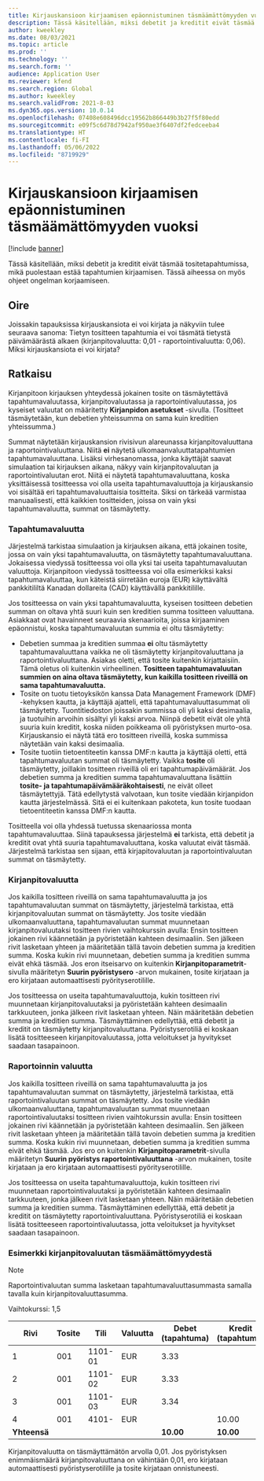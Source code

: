 ```yaml
---
title: Kirjauskansioon kirjaamisen epäonnistuminen täsmäämättömyyden vuoksi
description: Tässä käsitellään, miksi debetit ja kreditit eivät täsmää tositetapahtumissa, mikä puolestaan estää tapahtumien kirjaamisen. Tässä aiheessa on myös ohjeet ongelman korjaamiseen.
author: kweekley
ms.date: 08/03/2021
ms.topic: article
ms.prod: ''
ms.technology: ''
ms.search.form: ''
audience: Application User
ms.reviewer: kfend
ms.search.region: Global
ms.author: kweekley
ms.search.validFrom: 2021-8-03
ms.dyn365.ops.version: 10.0.14
ms.openlocfilehash: 07408e608496dcc19562b866449b3b27f5f80edd
ms.sourcegitcommit: e09f5c6d78d7942af950ae3f6407df2fedceeba4
ms.translationtype: HT
ms.contentlocale: fi-FI
ms.lasthandoff: 05/06/2022
ms.locfileid: "8719929"
---
```

# <a name="journal-posting-failure-because-of-imbalance"></a>Kirjauskansioon kirjaamisen epäonnistuminen täsmäämättömyyden vuoksi

[!include [banner](../includes/banner.md)]

Tässä käsitellään, miksi debetit ja kreditit eivät täsmää tositetapahtumissa, mikä puolestaan estää tapahtumien kirjaamisen. Tässä aiheessa on myös ohjeet ongelman korjaamiseen.

## <a name="symptom"></a>Oire

Joissakin tapauksissa kirjauskansiota ei voi kirjata ja näkyviin tulee seuraava sanoma: Tietyn tositteen tapahtumia ei voi täsmätä tietystä päivämäärästä alkaen (kirjanpitovaluutta: 0,01 - raportointivaluutta: 0,06). Miksi kirjauskansiota ei voi kirjata?

## <a name="resolution"></a>Ratkaisu

Kirjanpitoon kirjauksen yhteydessä jokainen tosite on täsmäytettävä tapahtumavaluutassa, kirjanpitovaluutassa ja raportointivaluutassa, jos kyseiset valuutat on määritetty **Kirjanpidon asetukset** -sivulla. (Tositteet täsmäytetään, kun debetien yhteissumma on sama kuin kreditien yhteissumma.)

Summat näytetään kirjauskansion rivisivun alareunassa kirjanpitovaluuttana ja raportointivaluuttana. Niitä **ei** näytetä ulkomaanvaluuttatapahtumien tapahtumavaluuttana. Lisäksi virhesanomassa, jonka käyttäjät saavat simulaation tai kirjauksen aikana, näkyy vain kirjanpitovaluutan ja raportointivaluutan erot. Niitä ei näytetä tapahtumavaluuttana, koska yksittäisessä tositteessa voi olla useita tapahtumavaluuttoja ja kirjauskansio voi sisältää eri tapahtumavaluuttaisia tositteita. Siksi on tärkeää varmistaa manuaalisesti, että kaikkien tositteiden, joissa on vain yksi tapahtumavaluutta, summat on täsmäytetty.

### <a name="transaction-currency"></a>Tapahtumavaluutta

Järjestelmä tarkistaa simulaation ja kirjauksen aikana, että jokainen tosite, jossa on vain yksi tapahtumavaluutta, on täsmäytetty tapahtumavaluuttana. Jokaisessa viedyssä tositteessa voi olla yksi tai useita tapahtumavaluutan valuuttoja. Kirjanpitoon viedyssä tositteessa voi olla esimerkiksi kaksi tapahtumavaluuttaa, kun käteistä siirretään euroja (EUR) käyttävältä pankkitililtä Kanadan dollareita (CAD) käyttävällä pankkitilille.

Jos tositteessa on vain yksi tapahtumavaluutta, kyseisen tositteen debetien summan on oltava yhtä suuri kuin sen kreditien summa tositteen valuuttana. Asiakkaat ovat havainneet seuraavia skenaarioita, joissa kirjaaminen epäonnistui, koska tapahtumavaluutan summia ei oltu täsmäytetty:

- Debetien summaa ja kreditien summaa **ei** oltu täsmäytetty tapahtumavaluuttana vaikka ne oli täsmäytetty kirjanpitovaluuttana ja raportointivaluuttana. Asiakas oletti, että tosite kuitenkin kirjattaisiin. Tämä oletus oli kuitenkin virheellinen. **Tositteen tapahtumavaluutan summien on aina oltava täsmäytetty, kun kaikilla tositteen riveillä on sama tapahtumavaluutta.**
- Tosite on tuotu tietoyksikön kanssa Data Management Framework (DMF) -kehyksen kautta, ja käyttäjä ajatteli, että tapahtumavaluuttasummat oli täsmäytetty. Tuontitiedoston joissakin summissa oli yli kaksi desimaalia, ja tuotuihin arvoihin sisältyi yli kaksi arvoa. Niinpä debetit eivät ole yhtä suuria kuin kreditit, koska niiden poikkeama oli pyöristyksen murto-osa. Kirjauskansio ei näytä tätä ero tositteen riveillä, koska summissa näytetään vain kaksi desimaalia.
- Tosite tuotiin tietoentiteetin kanssa DMF:n kautta ja käyttäjä oletti, että tapahtumavaluutan summat oli täsmäytetty. Vaikka **tosite** oli täsmäytetty, joillakin tositteen riveillä oli eri tapahtumapäivämäärät. Jos debetien summa ja kreditien summa tapahtumavaluuttana lisättiin **tosite- ja tapahtumapäivämääräkohtaisesti**, ne eivät olleet täsmäytettyjä. Tätä edellytystä valvotaan, kun tosite viedään kirjanpidon kautta järjestelmässä. Sitä ei ei kuitenkaan pakoteta, kun tosite tuodaan tietoentiteetin kanssa DMF:n kautta.

Tositteella voi olla yhdessä tuetussa skenaariossa monta tapahtumavaluuttaa. Siinä tapauksessa järjestelmä **ei** tarkista, että debetit ja kreditit ovat yhtä suuria tapahtumavaluuttana, koska valuutat eivät täsmää. Järjestelmä tarkistaa sen sijaan, että kirjapitovaluutan ja raportointivaluutan summat on täsmäytetty.

### <a name="accounting-currency"></a>Kirjanpitovaluutta

Jos kaikilla tositteen riveillä on sama tapahtumavaluutta ja jos tapahtumavaluutan summat on täsmäytetty, järjestelmä tarkistaa, että kirjanpitovaluutan summat on täsmäytetty. Jos tosite viedään ulkomaanvaluuttana, tapahtumavaluutan summat muunnetaan kirjanpitovaluutaksi tositteen rivien vaihtokurssin avulla: Ensin tositteen jokainen rivi käännetään ja pyöristetään kahteen desimaaliin. Sen jälkeen rivit lasketaan yhteen ja määritetään tällä tavoin debetien summa ja kreditien summa. Koska kukin rivi muunnetaan, debetien summa ja kreditien summa eivät ehkä täsmää. Jos eron itseisarvo on kuitenkin **Kirjanpitoparametrit**-sivulla määritetyn **Suurin pyöristysero** -arvon mukainen, tosite kirjataan ja ero kirjataan automaattisesti pyörityserotilille.

Jos tositteessa on useita tapahtumavaluuttoja, kukin tositteen rivi muunnetaan kirjanpitovaluutaksi ja pyöristetään kahteen desimaalin tarkkuuteen, jonka jälkeen rivit lasketaan yhteen. Näin määritetään debetien summa ja kreditien summa. Täsmäyttäminen edellyttää, että debetit ja kreditit on täsmäytetty kirjanpitovaluuttana.  Pyöristyserotiliä ei koskaan lisätä tositteeseen kirjanpitovaluutassa, jotta veloitukset ja hyvitykset saadaan tasapainoon. 

### <a name="reporting-currency"></a>Raportoinnin valuutta

Jos kaikilla tositteen riveillä on sama tapahtumavaluutta ja jos tapahtumavaluutan summat on täsmäytetty, järjestelmä tarkistaa, että raportointivaluutan summat on täsmäytetty. Jos tosite viedään ulkomaanvaluuttana, tapahtumavaluutan summat muunnetaan raportointivaluutaksi tositteen rivien vaihtokurssin avulla: Ensin tositteen jokainen rivi käännetään ja pyöristetään kahteen desimaaliin. Sen jälkeen rivit lasketaan yhteen ja määritetään tällä tavoin debetien summa ja kreditien summa. Koska kukin rivi muunnetaan, debetien summa ja kreditien summa eivät ehkä täsmää. Jos ero on kuitenkin **Kirjanpitoparametrit**-sivulla määritetyn **Suurin pyöristys raportointivaluuttana** -arvon mukainen, tosite kirjataan ja ero kirjataan automaattisesti pyörityserotilille.

Jos tositteessa on useita tapahtumavaluuttoja, kukin tositteen rivi muunnetaan raportointivaluutaksi ja pyöristetään kahteen desimaalin tarkkuuteen, jonka jälkeen rivit lasketaan yhteen. Näin määritetään debetien summa ja kreditien summa. Täsmäyttäminen edellyttää, että debetit ja kreditit on täsmäytetty raportointivaluuttana.  Pyöristyserotiliä ei koskaan lisätä tositteeseen raportointivaluutassa, jotta veloitukset ja hyvitykset saadaan tasapainoon.

### <a name="example-for-an-accounting-currency-imbalance"></a>Esimerkki kirjanpitovaluutan täsmäämättömyydestä

> [!NOTE]
> Raportointivaluutan summa lasketaan tapahtumavaluuttasummasta samalla tavalla kuin kirjanpitovaluuttasumma.

Vaihtokurssi: 1,5

| Rivi | Tosite | Tili | Valuutta | Debet (tapahtuma) | Kredit (tapahtuma) | Debet (kirjanpito) | Kredit (kirjanpito) |
|---|---|---|---|---|---|---|---|
| 1 | 001 | 1101-01 | EUR | 3.33 | | 5,00 (4,995) | |
| 2 | 001 | 1101-02 | EUR | 3.33 | | 5,00 (4,995) | |
| 3 | 001 | 1101-03 | EUR | 3.34 | | 5.01 | |
| 4 | 001 | 4101- | EUR | | 10.00 | | 15.00 |
| **Yhteensä** | | | | **10.00** | **10.00** | **15.01** | **15.00** |

Kirjanpitovaluutta on täsmäyttämätön arvolla 0,01. Jos pyöristyksen enimmäismäärä kirjanpitovaluuttana on vähintään 0,01, ero kirjataan automaattisesti pyöristyserotilille ja tosite kirjataan onnistuneesti.
